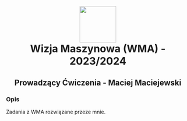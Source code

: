 <h1 align="center">
  <div>
    <img width="100" src="https://user-images.githubusercontent.com/88508650/178162459-1cb35c87-903c-4a3b-8b63-b2aa88e344b0.svg" alt="" />
  </div>
Wizja Maszynowa (WMA) - 2023/2024
</h1>

<h2 align="center"> Prowadzący Ćwiczenia - Maciej Maciejewski </h2>
<h3>Opis</h3>
Zadania z WMA rozwiązane przeze mnie.
